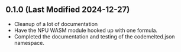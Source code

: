 ## 0.1.0 (Last Modified 2024-12-27)

* Cleanup of a lot of documentation
* Have the NPU WASM module hooked up with one formula.
* Completed the documentation and testing of the codemelted.json namespace.